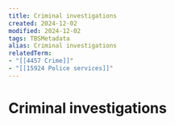 ```yaml
---
title: Criminal investigations
created: 2024-12-02
modified: 2024-12-02
tags: TBSMetadata
alias: Criminal investigations
relatedTerm:
- "[[4457 Crime]]"
- "[[15924 Police services]]"
---
```

# Criminal investigations
